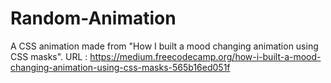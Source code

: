# Random-Animation
A CSS animation made from "How I built a mood changing animation using CSS masks".
URL : https://medium.freecodecamp.org/how-i-built-a-mood-changing-animation-using-css-masks-565b16ed051f

